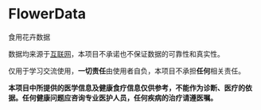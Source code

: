 # FlowerData

食用花卉数据

数据均来源于[互联网](./links.md)，本项目不承诺也不保证数据的可靠性和真实性。

仅用于学习交流使用，**一切责任**由使用者自负，本项目不承担**任何**相关责任。

**本项目中所提供的医学信息及健康食疗信息仅供参考，不能作为诊断、医疗的依据。任何健康问题应咨询专业医护人员，任何疾病的治疗请遵医嘱。**
